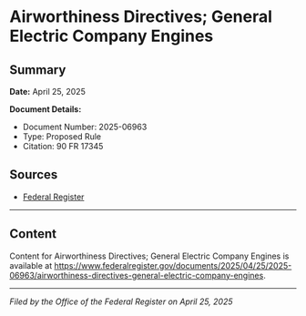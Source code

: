 # Airworthiness Directives; General Electric Company Engines

## Summary

**Date:** April 25, 2025

**Document Details:**
- Document Number: 2025-06963
- Type: Proposed Rule
- Citation: 90 FR 17345

## Sources
- [Federal Register](https://www.federalregister.gov/documents/2025/04/25/2025-06963/airworthiness-directives-general-electric-company-engines)

---

## Content

Content for Airworthiness Directives; General Electric Company Engines is available at https://www.federalregister.gov/documents/2025/04/25/2025-06963/airworthiness-directives-general-electric-company-engines.

---

*Filed by the Office of the Federal Register on April 25, 2025*
